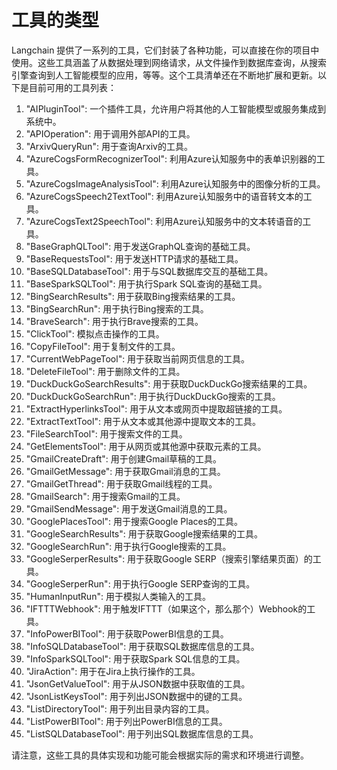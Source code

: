# 工具的类型

Langchain 提供了一系列的工具，它们封装了各种功能，可以直接在你的项目中使用。这些工具涵盖了从数据处理到网络请求，从文件操作到数据库查询，从搜索引擎查询到人工智能模型的应用，等等。这个工具清单还在不断地扩展和更新。以下是目前可用的工具列表：

1. "AIPluginTool": 一个插件工具，允许用户将其他的人工智能模型或服务集成到系统中。
2. "APIOperation": 用于调用外部API的工具。
3. "ArxivQueryRun": 用于查询Arxiv的工具。
4. "AzureCogsFormRecognizerTool": 利用Azure认知服务中的表单识别器的工具。
5. "AzureCogsImageAnalysisTool": 利用Azure认知服务中的图像分析的工具。
6. "AzureCogsSpeech2TextTool": 利用Azure认知服务中的语音转文本的工具。
7. "AzureCogsText2SpeechTool": 利用Azure认知服务中的文本转语音的工具。
8. "BaseGraphQLTool": 用于发送GraphQL查询的基础工具。
9. "BaseRequestsTool": 用于发送HTTP请求的基础工具。
10. "BaseSQLDatabaseTool": 用于与SQL数据库交互的基础工具。
11. "BaseSparkSQLTool": 用于执行Spark SQL查询的基础工具。
12. "BingSearchResults": 用于获取Bing搜索结果的工具。
13. "BingSearchRun": 用于执行Bing搜索的工具。
14. "BraveSearch": 用于执行Brave搜索的工具。
15. "ClickTool": 模拟点击操作的工具。
16. "CopyFileTool": 用于复制文件的工具。
17. "CurrentWebPageTool": 用于获取当前网页信息的工具。
18. "DeleteFileTool": 用于删除文件的工具。
19. "DuckDuckGoSearchResults": 用于获取DuckDuckGo搜索结果的工具。
20. "DuckDuckGoSearchRun": 用于执行DuckDuckGo搜索的工具。
21. "ExtractHyperlinksTool": 用于从文本或网页中提取超链接的工具。
22. "ExtractTextTool": 用于从文本或其他源中提取文本的工具。
23. "FileSearchTool": 用于搜索文件的工具。
24. "GetElementsTool": 用于从网页或其他源中获取元素的工具。
25. "GmailCreateDraft": 用于创建Gmail草稿的工具。
26. "GmailGetMessage": 用于获取Gmail消息的工具。
27. "GmailGetThread": 用于获取Gmail线程的工具。
28. "GmailSearch": 用于搜索Gmail的工具。
29. "GmailSendMessage": 用于发送Gmail消息的工具。
30. "GooglePlacesTool": 用于搜索Google Places的工具。
31. "GoogleSearchResults": 用于获取Google搜索结果的工具。
32. "GoogleSearchRun": 用于执行Google搜索的工具。
33. "GoogleSerperResults": 用于获取Google SERP（搜索引擎结果页面）的工具。
34. "GoogleSerperRun": 用于执行Google SERP查询的工具。
35. "HumanInputRun": 用于模拟人类输入的工具。
36. "IFTTTWebhook": 用于触发IFTTT（如果这个，那么那个）Webhook的工具。
37. "InfoPowerBITool": 用于获取PowerBI信息的工具。
38. "InfoSQLDatabaseTool": 用于获取SQL数据库信息的工具。
39. "InfoSparkSQLTool": 用于获取Spark SQL信息的工具。
40. "JiraAction": 用于在Jira上执行操作的工具。
41. "JsonGetValueTool": 用于从JSON数据中获取值的工具。
42. "JsonListKeysTool": 用于列出JSON数据中的键的工具。
43. "ListDirectoryTool": 用于列出目录内容的工具。
44. "ListPowerBITool": 用于列出PowerBI信息的工具。
45. "ListSQLDatabaseTool": 用于列出SQL数据库信息的工具。

请注意，这些工具的具体实现和功能可能会根据实际的需求和环境进行调整。